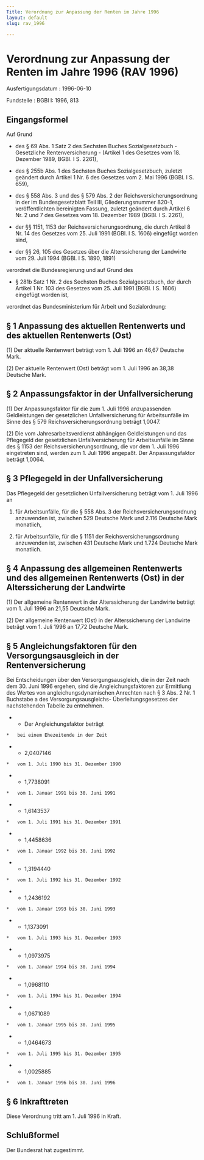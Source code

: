 ```yaml
---
Title: Verordnung zur Anpassung der Renten im Jahre 1996
layout: default
slug: rav_1996

---
```


# Verordnung zur Anpassung der Renten im Jahre 1996 (RAV 1996)

Ausfertigungsdatum
:   1996-06-10

Fundstelle
:   BGBl I: 1996, 813



## Eingangsformel

Auf Grund

-   des § 69 Abs. 1 Satz 2 des Sechsten Buches Sozialgesetzbuch -
    Gesetzliche Rentenversicherung - (Artikel 1 des Gesetzes vom 18.
    Dezember 1989, BGBl. I S. 2261),


-   des § 255b Abs. 1 des Sechsten Buches Sozialgesetzbuch, zuletzt
    geändert durch Artikel 1 Nr. 6 des Gesetzes vom 2. Mai 1996 (BGBl. I
    S. 659),


-   des § 558 Abs. 3 und des § 579 Abs. 2 der Reichsversicherungsordnung
    in der im Bundesgesetzblatt Teil III, Gliederungsnummer 820-1,
    veröffentlichten bereinigten Fassung, zuletzt geändert durch Artikel 6
    Nr. 2 und 7 des Gesetzes vom 18. Dezember 1989 (BGBl. I S. 2261),


-   der §§ 1151, 1153 der Reichsversicherungsordnung, die durch Artikel 8
    Nr. 14 des Gesetzes vom 25. Juli 1991 (BGBl. I S. 1606) eingefügt
    worden sind,


-   der §§ 26, 105 des Gesetzes über die Alterssicherung der Landwirte vom
    29\. Juli 1994 (BGBl. I S. 1890, 1891)



verordnet die Bundesregierung und auf Grund des

-   § 281b Satz 1 Nr. 2 des Sechsten Buches Sozialgesetzbuch, der durch
    Artikel 1 Nr. 103 des Gesetzes vom 25. Juli 1991 (BGBl. I S. 1606)
    eingefügt worden ist,



verordnet das Bundesministerium für Arbeit und Sozialordnung:


## § 1 Anpassung des aktuellen Rentenwerts und des aktuellen Rentenwerts (Ost)

(1) Der aktuelle Rentenwert beträgt vom 1. Juli 1996 an 46,67 Deutsche
Mark.

(2) Der aktuelle Rentenwert (Ost) beträgt vom 1. Juli 1996 an 38,38
Deutsche Mark.


## § 2 Anpassungsfaktor in der Unfallversicherung

(1) Der Anpassungsfaktor für die zum 1. Juli 1996 anzupassenden
Geldleistungen der gesetzlichen Unfallversicherung für Arbeitsunfälle
im Sinne des § 579 Reichsversicherungsordnung beträgt 1,0047.

(2) Die vom Jahresarbeitsverdienst abhängigen Geldleistungen und das
Pflegegeld der gesetzlichen Unfallversicherung für Arbeitsunfälle im
Sinne des § 1153 der Reichsversicherungsordnung, die vor dem 1. Juli
1996 eingetreten sind, werden zum 1. Juli 1996 angepaßt. Der
Anpassungsfaktor beträgt 1,0064.


## § 3 Pflegegeld in der Unfallversicherung

Das Pflegegeld der gesetzlichen Unfallversicherung beträgt vom 1. Juli
1996 an

1.  für Arbeitsunfälle, für die § 558 Abs. 3 der
    Reichsversicherungsordnung anzuwenden ist, zwischen 529 Deutsche Mark
    und 2.116 Deutsche Mark monatlich,


2.  für Arbeitsunfälle, für die § 1151 der Reichsversicherungsordnung
    anzuwenden ist, zwischen 431 Deutsche Mark und 1.724 Deutsche Mark
    monatlich.





## § 4 Anpassung des allgemeinen Rentenwerts und des allgemeinen Rentenwerts (Ost) in der Alterssicherung der Landwirte

(1) Der allgemeine Rentenwert in der Alterssicherung der Landwirte
beträgt vom 1. Juli 1996 an 21,55 Deutsche Mark.

(2) Der allgemeine Rentenwert (Ost) in der Alterssicherung der
Landwirte beträgt vom 1. Juli 1996 an 17,72 Deutsche Mark.


## § 5 Angleichungsfaktoren für den Versorgungsausgleich in der Rentenversicherung

Bei Entscheidungen über den Versorgungsausgleich, die in der Zeit nach
dem 30. Juni 1996 ergehen, sind die Angleichungsfaktoren zur
Ermittlung des Wertes von angleichungsdynamischen Anrechten nach § 3
Abs. 2 Nr. 1 Buchstabe a des Versorgungsausgleichs-
Überleitungsgesetzes der nachstehenden Tabelle zu entnehmen.

*    *   Der Angleichungsfaktor beträgt

    *   bei einem Ehezeitende in der Zeit


*    *   2,0407146

    *   vom 1. Juli 1990 bis 31. Dezember 1990


*    *   1,7738091

    *   vom 1. Januar 1991 bis 30. Juni 1991


*    *   1,6143537

    *   vom 1. Juli 1991 bis 31. Dezember 1991


*    *   1,4458636

    *   vom 1. Januar 1992 bis 30. Juni 1992


*    *   1,3194440

    *   vom 1. Juli 1992 bis 31. Dezember 1992


*    *   1,2436192

    *   vom 1. Januar 1993 bis 30. Juni 1993


*    *   1,1373091

    *   vom 1. Juli 1993 bis 31. Dezember 1993


*    *   1,0973975

    *   vom 1. Januar 1994 bis 30. Juni 1994


*    *   1,0968110

    *   vom 1. Juli 1994 bis 31. Dezember 1994


*    *   1,0671089

    *   vom 1. Januar 1995 bis 30. Juni 1995


*    *   1,0464673

    *   vom 1. Juli 1995 bis 31. Dezember 1995


*    *   1,0025885

    *   vom 1. Januar 1996 bis 30. Juni 1996





## § 6 Inkrafttreten

Diese Verordnung tritt am 1. Juli 1996 in Kraft.


## Schlußformel

Der Bundesrat hat zugestimmt.

